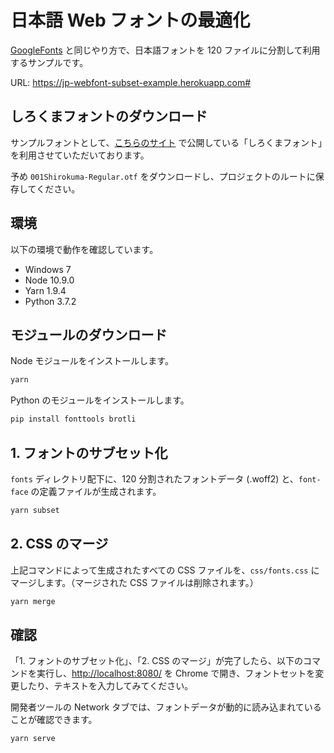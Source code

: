 # 日本語 Web フォントの最適化

<a href="https://fonts.google.com/" target="_blank">GoogleFonts</a> と同じやり方で、日本語フォントを 120 ファイルに分割して利用するサンプルです。

URL: <a href="https://jp-webfont-subset-example.herokuapp.com#" target="_blank">https://jp-webfont-subset-example.herokuapp.com#</a>


## しろくまフォントのダウンロード

サンプルフォントとして、<a href="https://www.lazypolarbear.com/entry/font-shirokuma" target="_blank">こちらのサイト</a> で公開している「しろくまフォント」を利用させていただいております。

予め `001Shirokuma-Regular.otf` をダウンロードし、プロジェクトのルートに保存してください。

## 環境

以下の環境で動作を確認しています。

- Windows 7
- Node 10.9.0
- Yarn 1.9.4
- Python 3.7.2

## モジュールのダウンロード

Node モジュールをインストールします。  

```bash
yarn
```

Python のモジュールをインストールします。

```bash
pip install fonttools brotli
```

## 1. フォントのサブセット化

`fonts` ディレクトリ配下に、120 分割されたフォントデータ (.woff2) と、`font-face` の定義ファイルが生成されます。

```bash
yarn subset
```

## 2. CSS のマージ

上記コマンドによって生成されたすべての CSS ファイルを、`css/fonts.css` にマージします。（マージされた CSS ファイルは削除されます。）

```bash
yarn merge
```

## 確認

「1. フォントのサブセット化」、「2. CSS のマージ」が完了したら、以下のコマンドを実行し、<a href="http://localhost:8080/" target="_blank">http://localhost:8080/</a> を Chrome で開き、フォントセットを変更したり、テキストを入力してみてください。  

開発者ツールの Network タブでは、フォントデータが動的に読み込まれていることが確認できます。

```bash
yarn serve
```

